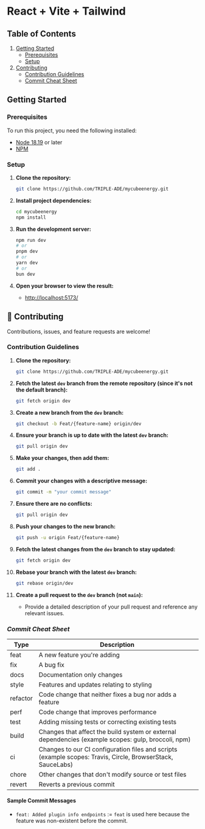 # React + Vite + Tailwind

## Table of Contents

1. [Getting Started](#getting-started)
   - [Prerequisites](#prerequisites)
   - [Setup](#setup)
2. [Contributing](#-contributing)
   - [Contribution Guidelines](#contribution-guidelines)
   - [Commit Cheat Sheet](#_commit-cheat-sheet)

## Getting Started

### Prerequisites

To run this project, you need the following installed:
- [Node 18.19](https://nodejs.org/) or later
- [NPM](https://www.npmjs.com/)

### Setup

1. **Clone the repository:**
    ```bash
    git clone https://github.com/TRIPLE-ADE/mycubeenergy.git
    ```
   
2. **Install project dependencies:**
    ```bash
    cd mycubeenergy
    npm install
    ```

3. **Run the development server:**
    ```bash
    npm run dev
    # or
    pnpm dev
    # or
    yarn dev
    # or
    bun dev
    ```

4. **Open your browser to view the result:**
    - [http://localhost:5173/](http://localhost:5173/)

## 🤝 Contributing

Contributions, issues, and feature requests are welcome!

### Contribution Guidelines

1. **Clone the repository:**
    ```bash
    git clone https://github.com/TRIPLE-ADE/mycubeenergy.git
    ```

2. **Fetch the latest `dev` branch from the remote repository (since it's not the default branch):**
    ```bash
    git fetch origin dev
    ```

3. **Create a new branch from the `dev` branch:**
    ```bash
    git checkout -b Feat/{feature-name} origin/dev
    ```

4. **Ensure your branch is up to date with the latest `dev` branch:**
    ```bash
    git pull origin dev
    ```

5. **Make your changes, then add them:**
    ```bash
    git add .
    ```

6. **Commit your changes with a descriptive message:**
    ```bash
    git commit -m "your commit message"
    ```

7. **Ensure there are no conflicts:**
    ```bash
    git pull origin dev
    ```

8. **Push your changes to the new branch:**
    ```bash
    git push -u origin Feat/{feature-name}
    ```

9. **Fetch the latest changes from the `dev` branch to stay updated:**
    ```bash
    git fetch origin dev
    ```

10. **Rebase your branch with the latest `dev` branch:**
    ```bash
    git rebase origin/dev
    ```

11. **Create a pull request to the `dev` branch (not `main`):**
    - Provide a detailed description of your pull request and reference any relevant issues.


### _Commit Cheat Sheet_

| Type     | Description                                                                                                 |
| -------- | ----------------------------------------------------------------------------------------------------------- |
| feat     | A new feature you're adding                                                                                              |
| fix      | A bug fix                                                                                                   |
| docs     | Documentation only changes                                                                                  |
| style    | Features and updates relating to styling                                                                   |
| refactor | Code change that neither fixes a bug nor adds a feature                                                   |
| perf     | Code change that improves performance                                                                     |
| test     | Adding missing tests or correcting existing tests                                                           |
| build    | Changes that affect the build system or external dependencies (example scopes: gulp, broccoli, npm)         |
| ci       | Changes to our CI configuration files and scripts (example scopes: Travis, Circle, BrowserStack, SauceLabs) |
| chore    | Other changes that don't modify source or test files                                                    |
| revert   | Reverts a previous commit                                                                                   |

#### Sample Commit Messages
- `feat: Added plugin info endpoints` := `feat` is used here because the feature was non-existent before the commit.